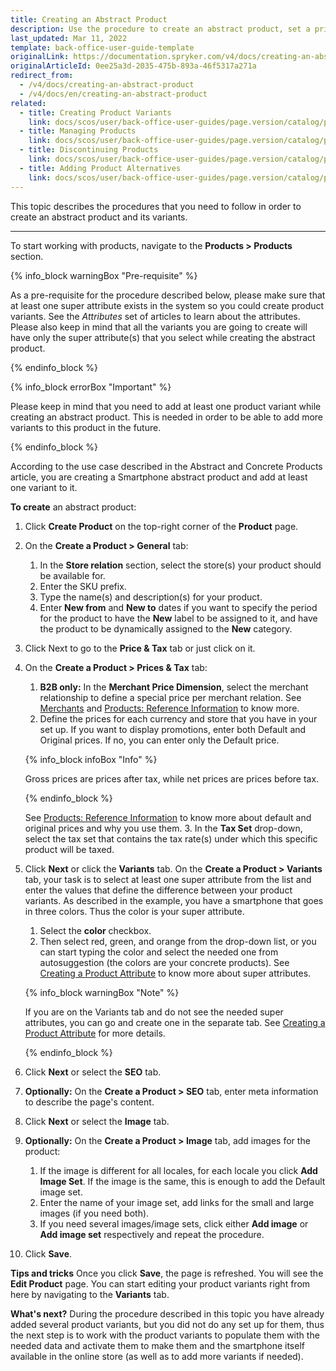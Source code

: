 ```yaml
---
title: Creating an Abstract Product
description: Use the procedure to create an abstract product, set a price and validity period, define superattributes, images, and a store the product is available in.
last_updated: Mar 11, 2022
template: back-office-user-guide-template
originalLink: https://documentation.spryker.com/v4/docs/creating-an-abstract-product
originalArticleId: 0ee25a3d-2035-475b-893a-46f5317a271a
redirect_from:
  - /v4/docs/creating-an-abstract-product
  - /v4/docs/en/creating-an-abstract-product
related:
  - title: Creating Product Variants
    link: docs/scos/user/back-office-user-guides/page.version/catalog/products/concrete-products/creating-product-variants.html
  - title: Managing Products
    link: docs/scos/user/back-office-user-guides/page.version/catalog/products/managing-products/managing-products.html
  - title: Discontinuing Products
    link: docs/scos/user/back-office-user-guides/page.version/catalog/products/managing-products/discontinuing-products.html
  - title: Adding Product Alternatives
    link: docs/scos/user/back-office-user-guides/page.version/catalog/products/managing-products/adding-product-alternatives.html
---
```


This topic describes the procedures that you need to follow in order to create an abstract product and its variants.
***
To start working with products, navigate to the **Products > Products** section.


{% info_block warningBox "Pre-requisite" %}

As a pre-requisite for the procedure described below, please make sure that at least one super attribute exists in the system so you could create product variants. See the _Attributes_ set of articles to learn about the attributes. Please also keep in mind that all the variants you are going to create will have only the super attribute(s) that you select while creating the abstract product.

{% endinfo_block %}

{% info_block errorBox "Important" %}

Please keep in mind that you need to add at least one product variant while creating an abstract product. This is needed in order to be able to add more variants to this product in the future.

{% endinfo_block %}

According to the use case described in the Abstract and Concrete Products article, you are creating a Smartphone abstract product and add at least one variant to it.

**To create** an abstract product:
1. Click **Create Product** on the top-right corner of the **Product** page.
2. On the **Create a Product > General** tab:
    1. In the **Store relation** section, select the store(s) your product should be available for.
    2. Enter the SKU prefix.
    3. Type the name(s) and description(s) for your product.
    4. Enter **New from** and **New to** dates if you want to specify the period for the product to have the **New** label to be assigned to it, and have the product to be dynamically assigned to the **New** category.
3. Click Next to go to the **Price & Tax** tab or just click on it.
4. On the **Create a Product > Prices & Tax** tab:
    1. **B2B only:** In the **Merchant Price Dimension**, select the merchant relationship to define a special price per merchant relation. See [Merchants](/docs/scos/user/back-office-user-guides/{{page.version}}/marketplace/marketplace.html) and [Products: Reference Information](/docs/scos/user/back-office-user-guides/{{page.version}}/catalog/products/references/products-reference-information.html) to know more.
    2. Define the prices for each currency and store that you have in your set up. If you want to display promotions, enter both Default and Original prices. If no, you can enter only the Default price.

    {% info_block infoBox "Info" %}

    Gross prices are prices after tax, while net prices are prices before tax.

    {% endinfo_block %}

    See [Products: Reference Information](/docs/scos/user/back-office-user-guides/{{page.version}}/catalog/products/references/products-reference-information.html) to know more about default and original prices and why you use them.
    3. In the **Tax Set** drop-down, select the tax set that contains the tax rate(s) under which this specific product will be taxed.
5. Click **Next** or click the **Variants** tab.
    On the **Create a Product > Variants** tab, your task is to select at least one super attribute from the list and enter the values that define the difference between your product variants.
    As described in the example, you have a smartphone that goes in three colors. Thus the color is your super attribute.
    1. Select the **color** checkbox.
    2. Then select red, green, and orange from the drop-down list, or you can start typing the color and select the needed one from autosuggestion (the colors are your concrete products). See  [Creating a Product Attribute](/docs/scos/user/back-office-user-guides/{{page.version}}/catalog/attributes/creating-product-attributes.html) to know more about super attributes.

    {% info_block warningBox "Note" %}

    If you are on the Variants tab and do not see the needed super attributes, you can go and create one in the separate tab. See [Creating a Product Attribute](/docs/scos/user/back-office-user-guides/{{page.version}}/catalog/attributes/creating-product-attributes.html) for more details.
    
    {% endinfo_block %}

 6. Click **Next** or select the **SEO** tab.
 7. **Optionally:** On the **Create a Product > SEO** tab, enter meta information to describe the page's content.
 8.  Click **Next** or select the **Image** tab.
 9.  **Optionally:** On the **Create a Product > Image** tab, add images for the product:
        1.  If the image is different for all locales, for each locale you click **Add Image Set**. If the image is the same, this is enough to add the Default image set.
        2.  Enter the name of your image set, add links for the small and large images (if you need both).
       3.  If you need several images/image sets, click either **Add image** or **Add image set** respectively and repeat the procedure.
10. Click **Save**.

**Tips and tricks**
Once you click **Save**, the page is refreshed. You will see the **Edit Product** page. You can start editing your product variants right from here by navigating to the **Variants** tab.

**What's next?**
During the procedure described in this topic you have already added several product variants, but you did not do any set up for them, thus the next step is to work with the product variants to populate them with the needed data and activate them to make them and the smartphone itself available in the online store (as well as to add more variants if needed).
